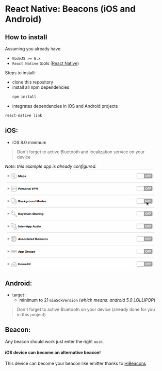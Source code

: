 React Native: Beacons (iOS and Android)
======

## How to install

Assuming you already have:
- `NodeJS >= 6.x`
- `React Native` tools ([React Native](https://facebook.github.io/react-native/docs/getting-started.html))

Steps to install:
- clone this repository
- install all npm dependencies
  ```bash
  npm install
  ```
- integrates dependencies in iOS and Android projects
```bash
react-native link
```

## iOS:
- iOS 8.0 minimum

> Don't forget to active Bluetooth and localization service on your device

*Note: this example app is already configured:*
![ios: active background mode](./bgmode.gif)

## Android:
- target :
  - minimum to 21 `minSdkVersion` (*which means: android 5.0 LOLLIPOP*)

> Don't forget to active Bluetooth on your device (already done for you in this project)

## Beacon:

Any beacon should work just enter the right `uuid`.

#### iOS device can become an alternative beacon!

This device can become your beacon like emitter thanks to [HiBeacons](https://github.com/nicktoumpelis/HiBeacons)
